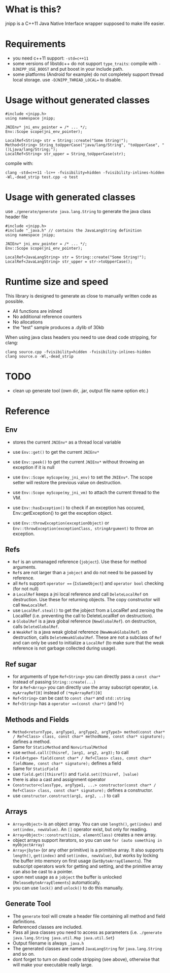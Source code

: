 What is this?
=============

jnipp is a C++11 Java Native Interface wrapper supposed to make life easier.


Requirements
============

- you need c++11 support: `-std=c++11`
- some versions of libstdc++ do not support `type_traits`: compile with `-DJNIPP_USE_BOOST` and put boost in your include path.
- some platforms (Android for example) do not completely support thread local storage. use `-DJNIPP_THREAD_LOCAL=` to disable.


Usage without generated classes
===============================

    #include <jnipp.h>
    using namespace jnipp;

    JNIEnv* jni_env_pointer = /* ... */;
    Env::Scope scope(jni_env_pointer);

    LocalRef<String> str = String::create("Some String!");
    Method<String> String_toUpperCase("java/lang/String", "toUpperCase", "()Ljava/lang/String;");
    LocalRef<String> str_upper = String_toUpperCase(str);

compile with:

    clang -std=c++11 -lc++ -fvisibility=hidden -fvisibility-inlines-hidden -Wl,-dead_strip test.cpp -o test


Usage with generated classes
============================

use `./generate/generate java.lang.String` to generate the java class header file

    #include <jnipp.h>
    #include "_java.h" // contains the JavaLangString definition
    using namespace jnipp;

    JNIEnv* jni_env_pointer = /* ... */;
    Env::Scope scope(jni_env_pointer);

    LocalRef<JavaLangString> str = String::create("Some String!");
    LocalRef<JavaLangString> str_upper = str->toUpperCase();


Runtime size and speed
======================

This library is designed to generate as close to manually written code as possible.
- All functions are inlined
- No additional reference counters
- No allocations
- the "test" sample produces a .dylib of 30kb

When using java class headers you need to use dead code stripping, for clang:

    clang source.cpp -fvisibility=hidden -fvisibility-inlines-hidden
    clang source.o -Wl,-dead_strip


TODO
====
- clean up generate tool (own dir, .jar, output file name option etc.)


Reference
=========

Env
---
* stores the current `JNIEnv*` as a thread local variable
* use `Env::get()` to get the current `JNIEnv*`
* use `Env::peek()` to get the current `JNIEnv*` without throwing an exception if it is null
* use `Env::Scope myScope(my_jni_env)` to set the `JNIEnv*`. The scope setter will restore the previous value on destruction.
* use `Env::Scope myScope(my_jni_vm)` to attach the current thread to the VM.

* use `Env::hasException()` to check if an exception has occured, Env::getException() to get the exception object.
* use `Env::throwException(exceptionObject)` or `Env::throwException(exceptionClass, stringArgument)` to throw an exception.

Refs
----
* `Ref` is an unmanaged reference (`jobject`). Use these for method arguments.
* `Ref`s are not larger than a `jobject` and do not need to be passed by reference.
* all `Ref`s support `operator ==` (`IsSameObject`) and `operator bool` checking (for not null)
* a `LocalRef` keeps a jni local reference and call `DeleteLocalRef` on destruction. Use these for returning objects. The copy constructor will call `NewLocalRef`.
* use `LocalRef.steal()` to get the jobject from a LocalRef and zeroing the LocalRef (i.e. preventing the call to DeleteLocalRef on destruction).
* a `GlobalRef` is a java global reference (`NewGlobalRef`). on destruction, calls `DeleteGlobalRef`.
* a `WeakRef` is a java weak global reference (`NewWeakGlobalRef`). on destruction, calls `DeleteWeakGlobalRef`. These are not a subclass of `Ref` and can only be used to initialize a `LocalRef` (to make sure that the weak reference is not garbage collected during usage).

Ref sugar
---------
* for arguments of type `Ref<String>` you can directly pass a `const char*` instead of passing `String::create(...)`
* for a `Ref<Array>` you can directly use the array subscript operator, i.e. `myArrayRef[0]` instead of `(*myArrayRef)[0]`
* `Ref<String>` can be cast to `const char*` and `std::string`
* `Ref<String>` has a `operator ==(const char*)` (and !=)

Methods and Fields
------------------
* `Method<returnType, argType1, argType2, argType3> method(const char* / Ref<Class> class, const char* methodName, const char* signature);` defines a method.
* Same for `StaticMethod` and `NonvirtualMethod`
* use `method.call([thisref, ]arg1, arg2, arg3);` to call
* `Field<type> field(const char* / Ref<Class> class, const char* fieldName, const char* signature);` defines a field
* Same for `StaticField`
* use `field.get([thisref])` and `field.set([thisref, ]value)`
* there is also a cast and assignment operator
* `Constructor<classType, argType1, ...> constructor(const char* / Ref<Class> class, const char* signature);` defines a constructor.
* use `constructor.construct(arg1, arg2, ..)` to call

Arrays
------
* `Array<Object>` is an object array. You can use `length()`, `get(index)` and `set(index, newValue)`. An `[]` operator exist, but only for reading.
* `Array<Object>::construct(size, elementClass)` creates a new array.
* object arrays support iterators, so you can use `for (auto something in myObjectArray)`
* `Array<jbyte>` (or any other primitive) is a primitive array. It also supports `length()`, `get(index)` and `set(index, newValue)`, but works by locking the buffer into memory on first usage (`GetByteArrayElements`). The subscript operators work for getting and setting, and the primitive array can also be cast to a pointer.
* upon next usage as a `jobject` the buffer is unlocked (`ReleaseByteArrayElements`) automatically.
* you can use `lock()` and `unlock()` to do this manually.

Generate Tool
-------------
* The `generate` tool will create a header file containing all method and field definitions.
* Referenced classes are included.
* Pass all java classes you need to access as parameters (i.e. `./generate java.lang.String java.util.Map java.util.Set`)
* Output filename is always `_java.h`
* The generated classes are named `JavaLangString` for `java.lang.String` and so on.
* dont forget to turn on dead code stripping (see above), otherwise that will make your executable really large.



